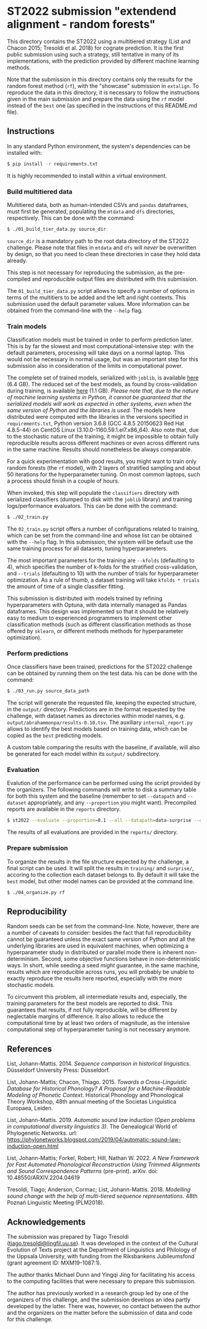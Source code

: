 # ST2022 submission "extendend alignment - random forests"

This directory contains the ST2022 using a multitiered strategy (List and Chacon 2015; Tresoldi et al. 2018)
for cognate prediction. It is the first public submission using such a strategy,
still tentative in many of its implementations, with the prediction provided by different
machine learning methods.

Note that the submission in this directory contains only the results for the
random forest method (`rf`), with the "showcase" submission in `extalign`. To reproduce
the data in this directory, it is necessary to follow the instructions given in the
main submission and prepare the data using the `rf` model instead of the `best`
one (as specified in the instructions of this README.md file).

## Instructions

In any standard Python environment, the system's dependencies can be installed with:

```bash
$ pip install -r requirements.txt
```

It is highly recommended to install within a virtual environment.

### Build multitiered data

Multitiered data, both as human-intended CSVs and `pandas` dataframes, must first be generated,
populating the `mtdata` and `dfs` directories, respectively. This can be done with the command:

```bash
$ ./01_build_tier_data.py source_dir
```

`source_dir` is a mandatory path to the root data directory of the ST2022 challenge. Please
note that files in `mtdata` and `dfs` will *never* be overwritten by design, so that you
need to clean these directories in case they hold data already.

This step is not necessary for reproducing the submission, as the pre-compiled and reproducible
output files are distributed with this submission.

The `01_build_tier_data.py` script allows to specify a number of options in terms of the multitiers
to be added and the left and right contexts. This submission used the default parameter values.
More information can be obtained from the command-line with the `--help` flag.

### Train models

Classification models must be trained in order to perform prediction later. This is by far
the slowest and most computational-intensive step: with the default parameters,
processing will take days on a normal laptop. This would not be necessary in normal
usage, but was an important step for this submission also in consideration of
the limits in computational power.

The complete set of trained models, serialized with `joblib`, is available
[here](https://uppsala.box.com/s/r9e8ag12dvpc6q24ufv06fis5v1bappy) (6.4 GB). The reduced set of the best models, as found by cross-validation
during training, is available [here](https://uppsala.box.com/s/tukf6gbpzqyl89hz6dznvbfxfk5ywl33) (1.1 GB). *Please note that, due to the
nature of machine learning systems in Python, it cannot be guaranteed that
the serialized models will work as expected in other systems, even when
the same version of Python and the libraries is used.*
The models here distributed were computed with the libraries in the versions specified
in `requirements.txt`, Python version 3.6.8 (GCC 4.8.5 20150623 Red Hat 4.8.5-44)
on CentOS Linux (3.10.0-1160.59.1.el7.x86\_64).
Also note that, due to the stochastic nature of the training, it might be impossible to obtain
fully reproducible results across different machines or even across different runs in
the same machine. Results should nonetheless be always comparable.

For a quick experimentation with good results, you might want to train only random
forests (the `rf` model), with 2 layers of stratified sampling and about 50
iterations for the hyperparameter tuning. On most common laptops, such a process should
finish in a couple of hours.

When invoked, this step will populate the `classifiers`
directory with serialized classifiers (dumped to disk with the `joblib` library) and
training logs/performance evaluators. This can be done with the command:

```bash
$ ./02_train.py
```

The `02_train.py` script offers a number of configurations related to training, which can be
set from the command-line and whose list can be obtained with the `--help` flag. In this
submission, the system will be default use the same training process for all
datasets, tuning hyperparameters.

The most important parameters for the training are `--kfolds` (defaulting to 4), which
specifies the number of k-folds for the stratified cross-validation, and
`--trials` (defaulting to 10) with the number of trials for hyperparameter optimization.
As a rule of thumb, a dataset training will take `kfolds * trials` the amount of time
of a single classifier fitting.

This submission is distributed with models trained by refining hyperparameters with Optuna,
with data internally managed as Pandas dataframes.
This design was implemented so that it should be relatively easy to medium to experienced
programmers to implement other classification methods (such as different classification
methods as those offered by `sklearn`, or different methods methods for hyperparameter
optimization).

### Perform predictions

Once classifiers have been trained, predictions for the ST2022 challenge can be
obtained by running them on the test data. his can be done with the command:

```bash
$ ./03_run.py source_data_path
```

The script will generate the requested file, keeping the expected structure, in
the `output/` directory. Predictions are in the format requested by the challenge,
with dataset names as directories within model names, e.g.
`output/abrahammonpa/results-0.10.tsv`. The auxiliary `internal_report.py`
allows to identify the best models based on training data, which can be
copied as the `best` predicting models. 

A custom table comparing the results with the baseline,
if available, will also be generated for each model within its `output/`
subdirectory.

### Evaluation

Evalution of the performance can be performed using the script provided by the
organizers. The following commands will write to disk a summary table for both this
system and the baseline (remember to set `--datapath` and `--dataset` appropriately,
and any `--proportion` you might want). Precompiled reports are available in
the `reports` directory.

```bash
$ st2022 --evaluate --proportion=0.1 --all --datapath=data-surprise --datasets=datasets-surprise.json --test-path=output/best
```

The results of all evaluations are provided in the `reports/` directory.

### Prepare submission

To organize the results in the file structure expected by the challenge,
a final script can be used. It will split the results in `training/` and `surprise/`,
accoring to the collection each dataset belongs to. By default it will
take the `best` model, but other model names can be provided at the command line.

```bash
$ ./04_organize.py rf
```

## Reproducibility

Random seeds can be set from the command-line. Note, however, there are a number of caveats to consider:
besides the fact that full reproducibility cannot be guaranteed unless the exact same version of Python and
all the underlying libraries are used in equivalent machines, when optimizing a hyperparameter study in distributed
or parallel mode there is inherent non-determinism. Second, some objective functions behave in non-deterministic
ways. In short, while seeding a seed *might* guarantee, in the same machine, results which are reproducible across
runs, you will probably be unable to exactly reproduce the results here reported, especially
with the more stochastic models.

To circumvent this problem, all intermediate results and, especially, the training parameters for the best models
are reported to disk. This guarantees that results, if not fully reproducible, will be different by neglectable
margins of difference. It also allows to reduce the computational time by at least two orders of
magnitude, as the intensive computational step of hyperparameter tuning is not necessary anymore.

## References

List, Johann-Mattis. 2014. *Sequence comparison in historical linguistics*. Düsseldorf University Press: Düsseldorf. 

List, Johann-Mattis; Chacon, Thiago. 2015. *Towards a Cross-Linguistic Database for Historical Phonology? A Proposal
for a Machine-Readable Modeling of Phonetic Context*. Historical Phonology and Phonological Theory Workshop,
48th annual meeting of the Societas Linguistica Europaea, Leiden. 

List, Johann-Mattis. 2019. *Automatic sound law induction (Open problems in computational diversity linguistics 3)*. The Genealogical World of Phylogenetic Networks. url: https://phylonetworks.blogspot.com/2019/04/automatic-sound-law-induction-open.html

List, Johann-Mattis; Forkel, Robert; Hill, Nathan W. 2022. *A New Framework for Fast Automated Phonological Reconstruction Using Trimmed Alignments and Sound Correspondence Patterns* (pre-print). arXiv. doi: 10.48550/ARXIV.2204.04619

Tresoldi, Tiago; Anderson, Cormac; List, Johann-Mattis. 2018. *Modelling sound change with the help of multi-tiered
sequence representations*. 48th Poznań Linguistic Meeting (PLM2018).


## Acknowledgements

The submission was prepared by Tiago Tresoldi (tiago.tresoldi@lingfil.uu.se). It was developed in the context of
the Cultural Evolution of Texts project at the Department of Linguistics and Philology of the Uppsala
University, with funding from the Riksbankens Jubileumsfond
(grant agreement ID: MXM19-1087:1).

The author thanks Michael Dunn and Yingqi Jing for facilitating his access to the computing facilities that
were necessary to prepare this submission.

The author has previously worked in a research group led by one of the organizers of this challenge, and the
submission develops an idea partly developed by the latter. There was, however, no contact between the author and
the organizers on the matter before the submission of data and code for this challenge.
